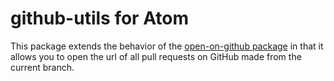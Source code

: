 # github-utils for Atom

This package extends the behavior of the [open-on-github package](https://github.com/atom/open-on-github) in that it allows you to open the url of all pull requests on GitHub made from the current branch.
